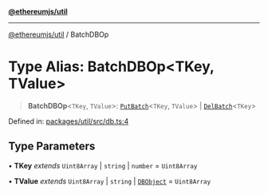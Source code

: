 [**@ethereumjs/util**](../README.md)

***

[@ethereumjs/util](../README.md) / BatchDBOp

# Type Alias: BatchDBOp\<TKey, TValue\>

> **BatchDBOp**\<`TKey`, `TValue`\>: [`PutBatch`](../interfaces/PutBatch.md)\<`TKey`, `TValue`\> \| [`DelBatch`](../interfaces/DelBatch.md)\<`TKey`\>

Defined in: [packages/util/src/db.ts:4](https://github.com/Dargon789/ethereumjs-monorepo/blob/master/packages/util/src/db.ts#L4)

## Type Parameters

• **TKey** *extends* `Uint8Array` \| `string` \| `number` = `Uint8Array`

• **TValue** *extends* `Uint8Array` \| `string` \| [`DBObject`](DBObject.md) = `Uint8Array`
